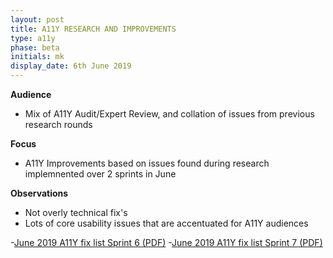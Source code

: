 ```yaml
---
layout: post
title: A11Y RESEARCH AND IMPROVEMENTS
type: a11y
phase: beta
initials: mk
display_date: 6th June 2019
---
```


**Audience**
- Mix of A11Y Audit/Expert Review, and collation of issues from previous research rounds

**Focus**
- A11Y Improvements based on issues found during research implemnented over 2 sprints in June

**Observations**
- Not overly technical fix's
- Lots of core usability issues that are accentuated for A11Y audiences

-[June 2019 A11Y fix list Sprint 6 (PDF)](../files/SEP_2019_may_31_A11Y_Sprint6.pdf)
-[June 2019 A11Y fix list Sprint 7 (PDF)](../files/SEP_2019_June_14_A11Y_Sprint7.pdf)
